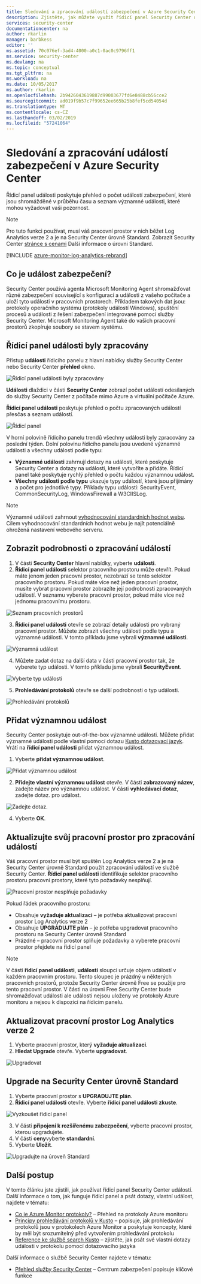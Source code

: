 ```yaml
---
title: Sledování a zpracování událostí zabezpečení v Azure Security Center | Dokumentace Microsoftu
description: Zjistěte, jak můžete využít řídicí panel Security Center události zobrazíte události zabezpečení z virtuálních počítačů Azure a počítače mimo Azure.
services: security-center
documentationcenter: na
author: rkarlin
manager: barbkess
editor: ''
ms.assetid: 70c076ef-3ad4-4000-a0c1-0ac0c9796ff1
ms.service: security-center
ms.devlang: na
ms.topic: conceptual
ms.tgt_pltfrm: na
ms.workload: na
ms.date: 10/05/2017
ms.author: rkarlin
ms.openlocfilehash: 2b9426043619887d99003677fd6e8488cb56cce2
ms.sourcegitcommit: ad019f9b57c7f99652ee665b25b8fef5cd54054d
ms.translationtype: MT
ms.contentlocale: cs-CZ
ms.lasthandoff: 03/02/2019
ms.locfileid: "57241064"
---
```

# <a name="monitoring-and-processing-security-events-in-azure-security-center"></a>Sledování a zpracování událostí zabezpečení v Azure Security Center
Řídicí panel události poskytuje přehled o počet událostí zabezpečení, které jsou shromážděné v průběhu času a seznam významné události, které mohou vyžadovat vaši pozornost.  

> [!NOTE]
> Pro tuto funkci používat, musí váš pracovní prostor v nich běžet Log Analytics verze 2 a je na Security Center úrovně Standard. Zobrazit Security Center [stránce s cenami](security-center-pricing.md) Další informace o úrovni Standard.
>
>

[!INCLUDE [azure-monitor-log-analytics-rebrand](../../includes/azure-monitor-log-analytics-rebrand.md)]

## <a name="what-is-a-security-event"></a>Co je událost zabezpečení?
Security Center používá agenta Microsoft Monitoring Agent shromažďovat různé zabezpečení související s konfigurací a události z vašeho počítače a uloží tyto události v pracovních prostorech. Příkladem takových dat jsou: protokoly operačního systému (protokoly událostí Windows), spuštění procesů a události z řešení zabezpečení integrované pomocí služby Security Center. Microsoft Monitoring Agent také do vašich pracovní prostorů zkopíruje soubory se stavem systému.

## <a name="events-processed-dashboard"></a>Řídicí panel události byly zpracovány
Přístup **události** řídicího panelu z hlavní nabídky služby Security Center nebo Security Center **přehled** okno.  

![Řídicí panel události byly zpracovány][1]

**Události** dlaždici v části **Security Center** zobrazí počet událostí odesílaných do služby Security Center z počítače mimo Azure a virtuální počítače Azure.

**Řídicí panel události** poskytuje přehled o počtu zpracovaných událostí přesčas a seznam událostí.

 ![Řídicí panel][2]

 V horní polovině řídicího panelu trendů všechny události byly zpracovány za poslední týden. Dolní polovinu řídicího panelu jsou uvedené významné události a všechny události podle typu:

 - **Významné události** zahrnují dotazy na události, které poskytuje Security Center a dotazy na události, které vytvoříte a přidáte. Řídicí panel také poskytuje rychlý přehled o počtu každou významnou událost.
 - **Všechny události podle typu** ukazuje typy událostí, které jsou přijímány a počet pro jednotlivé typy. Příklady typu události: SecurityEvent, CommonSecurityLog, WindowsFirewall a W3CIISLog.

> [!NOTE]
> Významné události zahrnout [vyhodnocování standardních hodnot webu](https://docs.microsoft.com/azure/operations-management-suite/oms-security-web-baseline-assessment). Cílem vyhodnocování standardních hodnot webu je najít potenciálně ohrožená nastavení webového serveru.

## <a name="view-processed-event-details"></a>Zobrazit podrobnosti o zpracování událostí
1. V části **Security Center** hlavní nabídky, vyberte **události**.
2. **Řídicí panel události** selektor pracovního prostoru může otevřít. Pokud máte jenom jeden pracovní prostor, nezobrazí se tento selektor pracovního prostoru. Pokud máte více než jeden pracovní prostor, musíte vybrat pracovní prostor zobrazíte její podrobnosti zpracovaných událostí. V seznamu vyberete pracovní prostor, pokud máte více než jednomu pracovnímu prostoru.

  ![Seznam pracovních prostorů][3]

3. **Řídicí panel události** otevře se zobrazí detaily události pro vybraný pracovní prostor. Můžete zobrazit všechny události podle typu a významné události.  V tomto příkladu jsme vybrali **významné události**.

  ![Významná událost][4]

4. Můžete zadat dotaz na další data v části pracovní prostor tak, že vyberete typ události. V tomto příkladu jsme vybrali **SecurityEvent**.

  ![Vyberte typ události][5]

5. **Prohledávání protokolů** otevře se další podrobnosti o typ události.

  ![Prohledávání protokolů][6]

## <a name="add-a-notable-event"></a>Přidat významnou událost
Security Center poskytuje out-of-the-box významné události. Můžete přidat významné události podle vlastní pomocí dotazu [Kusto dotazovací jazyk](../log-analytics/log-analytics-search-reference.md). Vrátí na **řídicí panel události** přidat významnou událost.

1. Vyberte **přidat významnou událost**.

  ![Přidat významnou událost][7]

2. **Přidejte vlastní významnou událost** otevře.  V části **zobrazovaný název**, zadejte název pro významnou událost. V části **vyhledávací dotaz**, zadejte dotaz. pro událost.

  ![Zadejte dotaz.][8]

4. Vyberte **OK**.

## <a name="update-your-workspace-for-events-processing"></a>Aktualizujte svůj pracovní prostor pro zpracování událostí
Váš pracovní prostor musí být spuštěn Log Analytics verze 2 a je na Security Center úrovně Standard použít zpracování událostí ve službě Security Center. **Řídicí panel události** identifikuje selektor pracovního prostoru pracovní prostory, které tyto požadavky nesplňují.

![Pracovní prostor nesplňuje požadavky][9]

Pokud řádek pracovního prostoru:

- Obsahuje **vyžaduje aktualizaci** – je potřeba aktualizovat pracovní prostor Log Analytics verze 2
- Obsahuje **UPGRADUJTE plán** – je potřeba upgradovat pracovního prostoru na Security Center úrovně Standard
- Prázdné – pracovní prostor splňuje požadavky a vyberete pracovní prostor přejdete na řídicí panel

> [!NOTE]
> V části **řídicí panel události**, **události** sloupci určuje objem událostí v každém pracovním prostoru.  Tento sloupec je prázdný u některých pracovních prostorů, protože Security Center úrovně Free se použije pro tento pracovní prostor. V části na úrovni Free Security Center bude shromažďovat události ale události nejsou uloženy ve protokoly Azure monitoru a nejsou k dispozici na řídicím panelu.
>
>

## <a name="update-workspace-to-log-analytics-version-2"></a>Aktualizovat pracovní prostor Log Analytics verze 2
1. Vyberte pracovní prostor, který **vyžaduje aktualizaci**.
2. **Hledat Upgrade** otevře. Vyberte **upgradovat**.

  ![Upgradovat][10]

## <a name="upgrade-to-security-centers-standard-tier"></a>Upgrade na Security Center úrovně Standard
1. Vyberte pracovní prostor s **UPGRADUJTE plán**.
2. **Řídicí panel události** otevře. Vyberte **řídicí panel události zkuste**.

  ![Vyzkoušet řídicí panel][11]

3. V části **připojení k rozšířenému zabezpečení**, vyberte pracovní prostor, kterou upgradujete.
4. V části **ceny**vyberte **standardní**.
5. Vyberte **Uložit**.

  ![Upgradujte na úroveň Standard][12]

## <a name="next-steps"></a>Další postup
V tomto článku jste zjistili, jak používat řídicí panel Security Center událostí. Další informace o tom, jak funguje řídicí panel a psát dotazy, vlastní událost, najdete v tématu:

- [Co je Azure Monitor protokoly?](../log-analytics/log-analytics-overview.md) – Přehled na protokoly Azure monitoru
- [Principy prohledávání protokolů v Kusto](../log-analytics/log-analytics-log-search-new.md) – popisuje, jak prohledávání protokolů jsou v protokolech Azure Monitor a poskytuje koncepty, které by měl být srozumitelný před vytvořením prohledávání protokolu
- [Reference ke službě search Kusto](../log-analytics/log-analytics-search-reference.md) – zjistěte, jak psát své vlastní dotazy události v protokolu pomocí dotazovacího jazyka

Další informace o službě Security Center najdete v tématu:

- [Přehled služby Security Center](security-center-intro.md) – Centrum zabezpečení popisuje klíčové funkce

<!--Image references-->
[1]: ./media/security-center-events-dashboard/events-processed.png
[2]: ./media/security-center-events-dashboard/dashboard.png
[3]: ./media/security-center-events-dashboard/view-processed-event.png
[4]: ./media/security-center-events-dashboard/notable-event.png
[5]: ./media/security-center-events-dashboard/events-by-type.png
[6]: ./media/security-center-events-dashboard/log-search-detail.png
[7]: ./media/security-center-events-dashboard/add-notable-event.png
[8]: ./media/security-center-events-dashboard/create-query.png
[9]: ./media/security-center-events-dashboard/requires-update.png
[10]: ./media/security-center-events-dashboard/search-upgrade.png
[11]: ./media/security-center-events-dashboard/try-dashboard.png
[12]: ./media/security-center-events-dashboard/onboard-workspace.png

